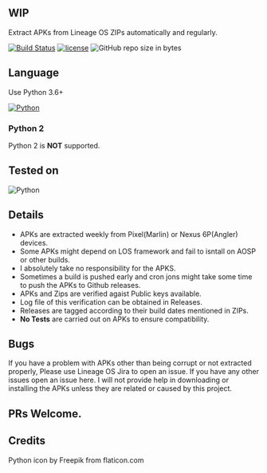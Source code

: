 ## WIP
Extract APKs from Lineage OS ZIPs automatically and regularly.

[![Build Status](https://travis-ci.org/tprasadtp/lineageos-apk-extractor.svg?branch=master)](https://travis-ci.org/tprasadtp/ubuntu-post-install)
[![license](https://img.shields.io/github/license/tprasadtp/lineageos-apk-extractor.svg?style=flat)](https://github.com/tprasadtp/ubuntu-post-install/blob/master/LICENSE)
![GitHub repo size in bytes](https://img.shields.io/github/repo-size/tprasadtp/lineageos-apk-extractor.svg?style=flat)

## Language

Use Python 3.6+

[![Python](https://static.prasadt.com/logo64/python.png)](lineageos-apk-extractor)

### Python 2

Python 2 is **NOT** supported.

## Tested on

![Python](https://static.prasadt.com/logo64/ubuntu.png)

## Details

- APKs are extracted weekly from Pixel(Marlin) or Nexus 6P(Angler) devices.
- Some APKs might depend on LOS framework and fail to isntall on AOSP or other builds.
- I absolutely take no responsibility for the APKS.
- Sometimes a build is pushed early and cron jons might take some time to push the
APKs to Github releases.
- APKs and Zips are verified agaist Public keys available.
- Log file of this verification can be obtained in Releases.
- Releases are tagged according to their build dates mentioned in ZIPs.
- **No Tests** are carried out on APKs to ensure compatibility.


## Bugs

If you have a problem with APKs other than being corrupt or not extracted properly, Please use Lineage OS Jira
to open an issue. If you have any other issues open an issue here. I will not provide help in downloading or
installing the APKs unless they are related or caused by this project.

## PRs Welcome.

## Credits
Python icon by Freepik from flaticon.com